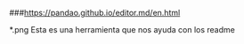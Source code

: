 ###https://pandao.github.io/editor.md/en.html

*.png
Esta es una herramienta que nos ayuda con los readme